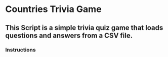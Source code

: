 # Countries Trivia Game
## This Script is a simple trivia quiz game that loads questions and answers from a CSV file.

### Instructions

